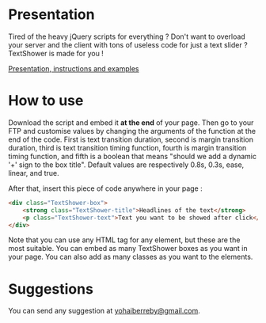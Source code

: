 Presentation
======

Tired of the heavy jQuery scripts for everything ? Don't want to overload your server and the client with
tons of useless code for just a text slider ? TextShower is made for you !

<a href="http://filsmick.github.io/TextShower/">Presentation, instructions and examples</a>

How to use
======

Download the script and embed it **at the end** of your page. Then go to your FTP and customise values by changing the
arguments of the function at the end of the code. First is text transition duration, second is margin transition
duration, third is text transition timing function, fourth is margin transition timing function, and fifth is a boolean that means "should we add a dynamic '+' sign to the box title".
Default values are respectively 0.8s, 0.3s, ease, linear, and true.

After that, insert this piece of code anywhere in your page : 

``` html
<div class="TextShower-box"> 
	<strong class="TextShower-title">Headlines of the text</strong> 
	<p class="TextShower-text">Text you want to be showed after click</p>
</div>
```

Note that you can use any HTML tag for any element, but these are the most suitable.
You can embed as many TextShower boxes as you want in your page. You can also add as many classes as you want
to the elements.

Suggestions
======

You can send any suggestion at yohaiberreby@gmail.com.
